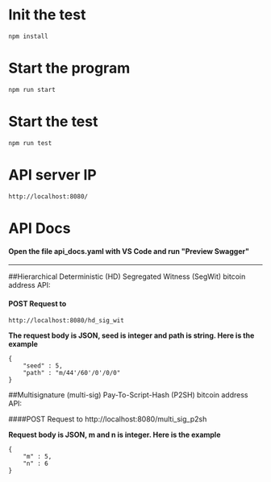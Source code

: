 # **Init the test**

    npm install

# **Start the program**

    npm run start

# **Start the test**

    npm run test

# **API server IP**

    http://localhost:8080/

# **API Docs**

#### Open the file api_docs.yaml with VS Code and run "Preview Swagger"

---


##Hierarchical Deterministic (HD) Segregated Witness (SegWit) bitcoin address API:

#### POST Request to 
    http://localhost:8080/hd_sig_wit

**The request body is JSON, seed is integer and path is string. Here is the example**

    { 
        "seed" : 5, 
        "path" : "m/44'/60'/0'/0/0" 
    }


##Multisignature (multi-sig) Pay-To-Script-Hash (P2SH) bitcoin address API:

####POST Request to 
    http://localhost:8080/multi_sig_p2sh


**Request body is JSON, m and n is integer. Here is the example**


    { 
        "m" : 5, 
        "n" : 6
    }
